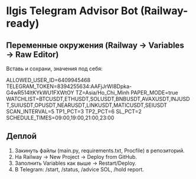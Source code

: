 # Ilgis Telegram Advisor Bot (Railway-ready)

## Переменные окружения (Railway → Variables → Raw Editor)
Вставь и сохрани, значения под себя:

ALLOWED_USER_ID=6409945468
TELEGRAM_TOKEN=8394255634:AAFjJrWI8Dpka-G4wR514ItKYkWU1FXWtOY
TZ=Asia/Ho_Chi_Minh
PAPER_MODE=true
WATCHLIST=BTCUSDT,ETHUSDT,SOLUSDT,BNBUSDT,AVAXUSDT,INJUSDT,SUIUSDT,OPUSDT,NEARUSDT,LINKUSDT,MATICUSDT,SEIUSDT
SCAN_INTERVAL=5
TP1_PCT=3
TP2_PCT=6
SL_PCT=2
SCHEDULE_TIMES=09:00,19:00,21:00,23:00

## Деплой
1) Закинуть файлы (main.py, requirements.txt, Procfile) в репозиторий.
2) На Railway → New Project → Deploy from GitHub.
3) Заполнить Variables как выше → Restart/Deploy.
4) В Telegram: /start, /status, /advice SOL, /hold report.
